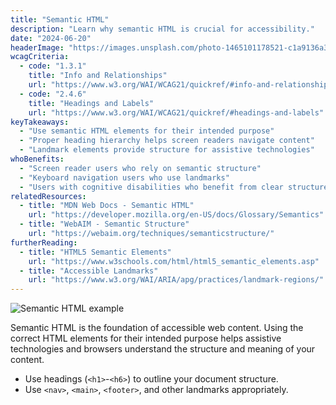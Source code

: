 ```yaml
---
title: "Semantic HTML"
description: "Learn why semantic HTML is crucial for accessibility."
date: "2024-06-20"
headerImage: "https://images.unsplash.com/photo-1465101178521-c1a9136a3b99?auto=format&fit=crop&w=1200&q=80"
wcagCriteria:
  - code: "1.3.1"
    title: "Info and Relationships"
    url: "https://www.w3.org/WAI/WCAG21/quickref/#info-and-relationships"
  - code: "2.4.6"
    title: "Headings and Labels"
    url: "https://www.w3.org/WAI/WCAG21/quickref/#headings-and-labels"
keyTakeaways:
  - "Use semantic HTML elements for their intended purpose"
  - "Proper heading hierarchy helps screen readers navigate content"
  - "Landmark elements provide structure for assistive technologies"
whoBenefits:
  - "Screen reader users who rely on semantic structure"
  - "Keyboard navigation users who use landmarks"
  - "Users with cognitive disabilities who benefit from clear structure"
relatedResources:
  - title: "MDN Web Docs - Semantic HTML"
    url: "https://developer.mozilla.org/en-US/docs/Glossary/Semantics"
  - title: "WebAIM - Semantic Structure"
    url: "https://webaim.org/techniques/semanticstructure/"
furtherReading:
  - title: "HTML5 Semantic Elements"
    url: "https://www.w3schools.com/html/html5_semantic_elements.asp"
  - title: "Accessible Landmarks"
    url: "https://www.w3.org/WAI/ARIA/apg/practices/landmark-regions/"
---
```


![Semantic HTML example](https://images.unsplash.com/photo-1465101046530-73398c7f28ca?auto=format&fit=crop&w=800&q=80)

Semantic HTML is the foundation of accessible web content. Using the correct HTML elements for their intended purpose helps assistive technologies and browsers understand the structure and meaning of your content.

- Use headings (`<h1>`-`<h6>`) to outline your document structure.
- Use `<nav>`, `<main>`, `<footer>`, and other landmarks appropriately. 
